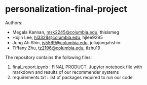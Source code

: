 # personalization-final-project

Authors:
  * Megala Kannan, msk2245@columbia.edu, thisismeg
  * Hojin Lee, hl3328@columbia.edu, hjlee9295
  * Jung Ah Shin, js5569@columbia.edu, juliajungahshin
  * Tiffany Zhu, tz2196@columbia.edu, tlzhu19
  
The repository contains the following files: 
 1. final_report.ipynb : FINAL PRODUCT. Jupyter notebook file with markdown and results of our recommender systems
 2. requirements.txt : list of packages required to run our code
